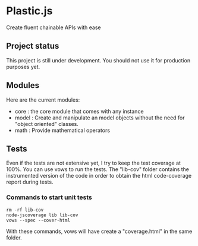 # Plastic.js

Create fluent chainable APIs with ease

## Project status

This project is still under development. You should not use it for production purposes yet.

## Modules

Here are the current modules:

- core : the core module that comes with any instance
- model : Create and manipulate an model objects without the need for "object oriented" classes.
- math : Provide mathematical operators

## Tests

Even if the tests are not extensive yet, I try to keep the test coverage at 100%.
You can use vows to run the tests. The "lib-cov" folder contains the instrumented
version of the code in order to obtain the html code-coverage report during tests.

### Commands to start unit tests
	rm -rf lib-cov
	node-jscoverage lib lib-cov
	vows --spec --cover-html

With these commands, vows will have create a "coverage.html" in the same folder.